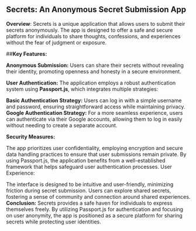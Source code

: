 
## Secrets: An Anonymous Secret Submission App
**Overview**:
Secrets is a unique application that allows users to submit their secrets anonymously. The app is designed to offer a safe and secure platform for individuals to share thoughts, confessions, and experiences without the fear of judgment or exposure.

##**Key Features:**

**Anonymous Submission:** Users can share their secrets without revealing their identity, promoting openness and honesty in a secure environment.

**User Authentication:** The application employs a robust authentication system using **Passport.js**, which integrates multiple strategies:

**Basic Authentication Strategy:** Users can log in with a simple username and password, ensuring straightforward access while maintaining privacy.
**Google Authentication Strategy:** For a more seamless experience, users can authenticate via their Google accounts, allowing them to log in easily without needing to create a separate account.

**Security Measures:**

The app prioritizes user confidentiality, employing encryption and secure data handling practices to ensure that user submissions remain private.
By using Passport.js, the application benefits from a well-established framework that helps safeguard user authentication processes.
User Experience:

The interface is designed to be intuitive and user-friendly, minimizing friction during secret submission.
Users can explore shared secrets, fostering a sense of community and connection around shared experiences.
**Conclusion:**
Secrets provides a safe haven for individuals to express themselves freely. By utilizing Passport.js for authentication and focusing on user anonymity, the app is positioned as a secure platform for sharing secrets while protecting user identities.

